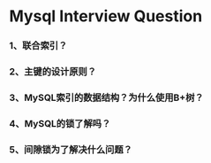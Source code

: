 # Mysql Interview Question

### 1、联合索引？

### 2、主键的设计原则？

### 3、MySQL索引的数据结构？为什么使用B+树？

### 4、MySQL的锁了解吗？

### 5、间隙锁为了解决什么问题？

